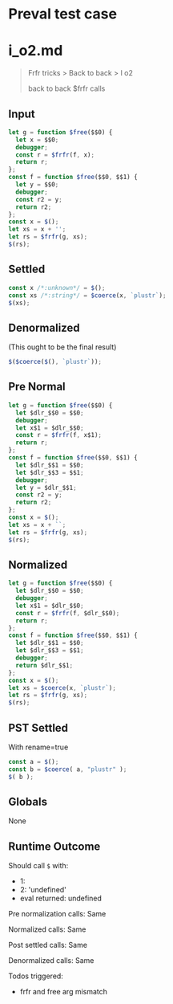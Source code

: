 # Preval test case

# i_o2.md

> Frfr tricks > Back to back > I o2
>
> back to back $frfr calls

## Input

`````js filename=intro
let g = function $free($$0) {
  let x = $$0;
  debugger;
  const r = $frfr(f, x);
  return r;
};
const f = function $free($$0, $$1) {
  let y = $$0;
  debugger;
  const r2 = y;
  return r2;
};
const x = $();
let xs = x + '';
let rs = $frfr(g, xs);
$(rs);

`````

## Settled


`````js filename=intro
const x /*:unknown*/ = $();
const xs /*:string*/ = $coerce(x, `plustr`);
$(xs);
`````

## Denormalized
(This ought to be the final result)

`````js filename=intro
$($coerce($(), `plustr`));
`````

## Pre Normal


`````js filename=intro
let g = function $free($$0) {
  let $dlr_$$0 = $$0;
  debugger;
  let x$1 = $dlr_$$0;
  const r = $frfr(f, x$1);
  return r;
};
const f = function $free($$0, $$1) {
  let $dlr_$$1 = $$0;
  let $dlr_$$3 = $$1;
  debugger;
  let y = $dlr_$$1;
  const r2 = y;
  return r2;
};
const x = $();
let xs = x + ``;
let rs = $frfr(g, xs);
$(rs);
`````

## Normalized


`````js filename=intro
let g = function $free($$0) {
  let $dlr_$$0 = $$0;
  debugger;
  let x$1 = $dlr_$$0;
  const r = $frfr(f, $dlr_$$0);
  return r;
};
const f = function $free($$0, $$1) {
  let $dlr_$$1 = $$0;
  let $dlr_$$3 = $$1;
  debugger;
  return $dlr_$$1;
};
const x = $();
let xs = $coerce(x, `plustr`);
let rs = $frfr(g, xs);
$(rs);
`````

## PST Settled
With rename=true

`````js filename=intro
const a = $();
const b = $coerce( a, "plustr" );
$( b );
`````

## Globals

None

## Runtime Outcome

Should call `$` with:
 - 1: 
 - 2: 'undefined'
 - eval returned: undefined

Pre normalization calls: Same

Normalized calls: Same

Post settled calls: Same

Denormalized calls: Same

Todos triggered:
- frfr and free arg mismatch